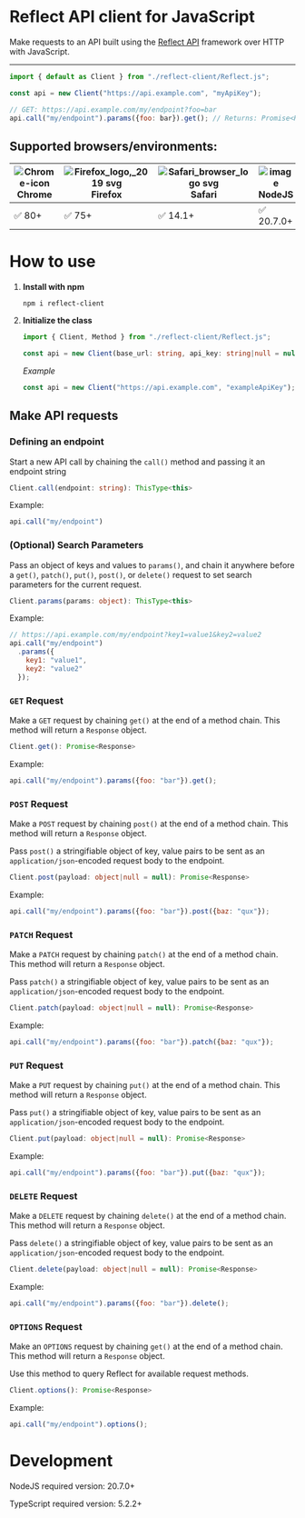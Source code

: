 # Reflect API client for JavaScript

Make requests to an API built using the [Reflect API](https://github.com/VictorWesterlund/reflect) framework over HTTP with JavaScript.

---

```js
import { default as Client } from "./reflect-client/Reflect.js";

const api = new Client("https://api.example.com", "myApiKey");

// GET: https://api.example.com/my/endpoint?foo=bar
api.call("my/endpoint").params({foo: bar}).get(); // Returns: Promise<Response>
```

## Supported browsers/environments:
![Chrome-icon](https://user-images.githubusercontent.com/35688133/230028928-dca1467d-8c63-4e69-9524-78e5751eaf24.png)<br>Chrome|![Firefox_logo,_2019 svg](https://user-images.githubusercontent.com/35688133/230029200-624d0126-9640-4b78-9eb5-a2e4be4e51be.png)<br>Firefox|![Safari_browser_logo svg](https://user-images.githubusercontent.com/35688133/230029381-e7162ba1-e9ef-4b34-803f-043b5d16d365.png)<br>Safari|![image](https://github.com/VictorWesterlund/reflect-client-js/assets/35688133/36ac25a9-cc69-415b-b3c8-7f328d80c16d)<br>NodeJS|![deno](https://github.com/VictorWesterlund/reflect-client-js/assets/35688133/beb98cb4-702b-45f1-a496-1aa66ef97130)<br>Deno
--|--|--|--|--
✅ 80+|✅ 75+|✅ 14.1+|✅ 20.7.0+|✅ 1.37.0+

# How to use

1. **Install with npm**

   ```
   npm i reflect-client
   ```
   
2. **Initialize the class**

   ```ts
   import { Client, Method } from "./reflect-client/Reflect.js";

   const api = new Client(base_url: string, api_key: string|null = null);
   ```

   *Example*
   ```js
   const api = new Client("https://api.example.com", "exampleApiKey");
   ```
   
## Make API requests

### Defining an endpoint

Start a new API call by chaining the `call()` method and passing it an endpoint string

```ts
Client.call(endpoint: string): ThisType<this>
```

Example:

```js
api.call("my/endpoint")
```

### (Optional) Search Parameters

Pass an object of keys and values to `params()`, and chain it anywhere before a `get()`, `patch()`, `put()`, `post()`, or `delete()` request to set search parameters for the current request.

```ts
Client.params(params: object): ThisType<this>
```

Example:

```js
// https://api.example.com/my/endpoint?key1=value1&key2=value2
api.call("my/endpoint")
  .params({
    key1: "value1",
    key2: "value2"
  });
```

### `GET` Request

Make a `GET` request by chaining `get()` at the end of a method chain. This method will return a `Response` object.

```ts
Client.get(): Promise<Response>
```

Example:

```js
api.call("my/endpoint").params({foo: "bar"}).get();
```

### `POST` Request

Make a `POST` request by chaining `post()` at the end of a method chain. This method will return a `Response` object.

Pass `post()` a stringifiable object of key, value pairs to be sent as an `application/json`-encoded request body to the endpoint.

```ts
Client.post(payload: object|null = null): Promise<Response>
```

Example:

```js
api.call("my/endpoint").params({foo: "bar"}).post({baz: "qux"});
```

### `PATCH` Request

Make a `PATCH` request by chaining `patch()` at the end of a method chain. This method will return a `Response` object.

Pass `patch()` a stringifiable object of key, value pairs to be sent as an `application/json`-encoded request body to the endpoint.

```ts
Client.patch(payload: object|null = null): Promise<Response>
```

Example:

```js
api.call("my/endpoint").params({foo: "bar"}).patch({baz: "qux"});
```

### `PUT` Request

Make a `PUT` request by chaining `put()` at the end of a method chain. This method will return a `Response` object.

Pass `put()` a stringifiable object of key, value pairs to be sent as an `application/json`-encoded request body to the endpoint.

```ts
Client.put(payload: object|null = null): Promise<Response>
```

Example:

```js
api.call("my/endpoint").params({foo: "bar"}).put({baz: "qux"});
```

### `DELETE` Request

Make a `DELETE` request by chaining `delete()` at the end of a method chain. This method will return a `Response` object.

Pass `delete()` a stringifiable object of key, value pairs to be sent as an `application/json`-encoded request body to the endpoint.

```ts
Client.delete(payload: object|null = null): Promise<Response>
```

Example:

```js
api.call("my/endpoint").params({foo: "bar"}).delete();
```


### `OPTIONS` Request

Make an `OPTIONS` request by chaining `get()` at the end of a method chain. This method will return a `Response` object.

Use this method to query Reflect for available request methods.

```ts
Client.options(): Promise<Response>
```

Example:

```js
api.call("my/endpoint").options();
```

# Development

NodeJS required version: 20.7.0+

TypeScript required version: 5.2.2+
